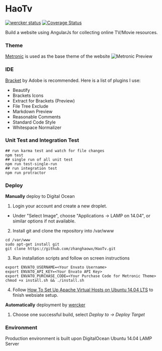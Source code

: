 # HaoTv
[![wercker status](https://app.wercker.com/status/a21ebedfad0c675440adf27e1131bd88/s "wercker status")](https://app.wercker.com/project/bykey/a21ebedfad0c675440adf27e1131bd88)
[![Coverage Status](https://coveralls.io/repos/zhanghaowx/HaoTv/badge.svg?branch=master&service=github)](https://coveralls.io/github/zhanghaowx/HaoTv?branch=master)

Build a website using AngularJs for collecting online TV/Movie resources.

### Theme
[Metronic] is used as the base theme of the website
![Metronic Preview](http://keenthemes.com/assets/img/itempage/banner_newupdate.jpg)

### IDE
[Bracket] by Adobe is recommended. Here is a list of plugins I use:
* Beautify
* Brackets Icons
* Extract for Brackets (Preview)
* File Tree Exclude
* Markdown Preview
* Reasonable Comments
* Standard Code Style
* Whitespace Normalizer

### Unit Test and Integration Test
```
## run karma test and watch for file changes
npm test
## single run of all unit test
npm run test-single-run
## run integration test
npm run protractor
```

### Deploy

**Manually** deploy to Digital Ocean

1. Login your account and create a new droplet.
 * Under "Select Image", choose "Applications -> LAMP on 14.04", or similar options if not available.

2. Install git and clone the repository into /var/www
 ```
cd /var/www
sudo apt-get install git
git clone https://github.com/zhanghaowx/HaoTv.git
 ```

3. Run installation scripts and follow on screen instructions
 ```
export ENVATO_USERNAME=<Your Envato Username>
export ENVATO_API_KEY=<Your Envato API Key>
export ENVATO_PURCHASE_CODE=<Your Purchase Code for Metronic Theme>
chmod +x install.sh && ./install.sh
 ```
4. Follow [How To Set Up Apache Virtual Hosts on Ubuntu 14.04 LTS] to finish websiate setup.

**Automatically** deployment by [wercker]

1. Choose one successful build, select *Deploy to -> Deploy Target*

### Environment
Production environment is built upon DigitalOcean Ubuntu 14.04 LAMP Server

[wercker]:https://app.wercker.com/#applications/55c81b587ed0b2ec760611e0
[Bracket]:http://brackets.io
[Metronic]:http://themeforest.net/item/metronic-responsive-admin-dashboard-template/4021469
[How To Set Up Apache Virtual Hosts on Ubuntu 14.04 LTS]: https://www.digitalocean.com/community/tutorials/how-to-set-up-apache-virtual-hosts-on-ubuntu-14-04-lts
